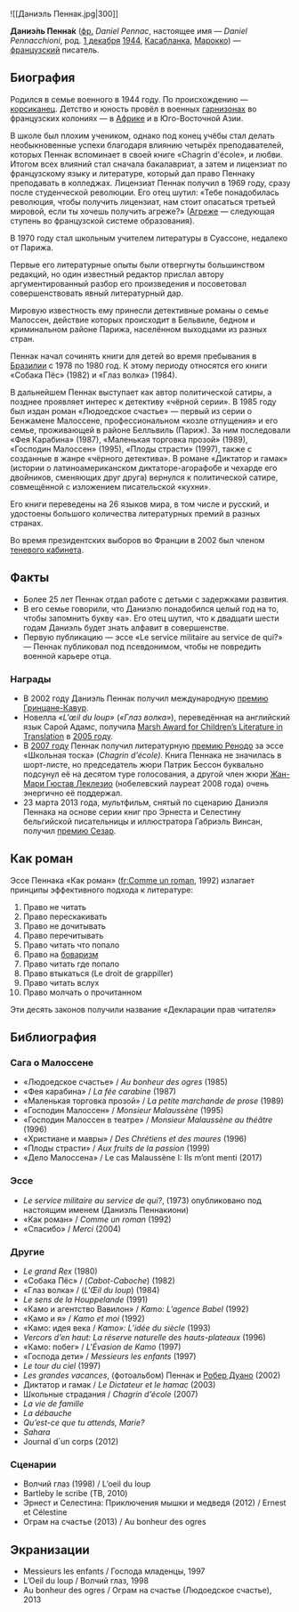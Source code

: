![[Даниэль Пеннак.jpg|300]]

**Даниэ́ль Пенна́к** ([фр.](https://ru.wikipedia.org/wiki/Французский_язык) *Daniel Pennac*, настоящее имя — *Daniel Pennacchioni*, род. [1 декабря](https://ru.wikipedia.org/wiki/1_декабря) [1944](https://ru.wikipedia.org/wiki/1944), [Касабланка](https://ru.wikipedia.org/wiki/Касабланка_(Марокко)), [Марокко](https://ru.wikipedia.org/wiki/Марокко)) — [французский](https://ru.wikipedia.org/wiki/Франция) писатель.

## Биография

Родился в семье военного в 1944 году. По происхождению — [корсиканец](https://ru.wikipedia.org/wiki/Корсика). Детство и юность провёл в военных [гарнизонах](https://ru.wikipedia.org/wiki/Гарнизон) во французских колониях — в [Африке](https://ru.wikipedia.org/wiki/Африка) и в Юго-Восточной Азии.

В школе был плохим учеником, однако под конец учёбы стал делать  необыкновенные успехи благодаря влиянию четырёх преподавателей, которых  Пеннак вспоминает в своей книге «Chagrin d'école», и любви. Итогом всех  влияний стал сначала бакалавриат, а затем и лицензиат по французскому  языку и литературе, который дал право Пеннаку преподавать в колледжах.  Лицензиат Пеннак получил в 1969 году, сразу после студенческой  революции. Его отец шутил: «Тебе понадобилась революция, чтобы получить  лицензиат, нам стоит опасаться третьей мировой, если ты хочешь получить  агреже?» ([Агреже](https://ru.wikipedia.org/wiki/Агреже) — следующая ступень во французской системе образования).

В 1970 году стал школьным учителем литературы в Суассоне, недалеко от Парижа.

Первые его литературные опыты были отвергнуты большинством  редакций, но один известный редактор прислал автору аргументированный  разбор его произведения и посоветовал совершенствовать явный  литературный дар.

Мировую известность ему принесли детективные романы о семье  Малоссен, действие которых происходит в Бельвиле, бедном и криминальном  районе Парижа, населённом выходцами из разных стран.

Пеннак начал сочинять книги для детей во время пребывания в [Бразилии](https://ru.wikipedia.org/wiki/Бразилия) c 1978 по 1980 год. К этому периоду относятся его книги «Собака Пёс» (1982) и «Глаз волка» (1984).

В дальнейшем Пеннак выступает как автор политической сатиры, а  позднее проявляет интерес к детективу «чёрной серии». В 1985 году был  издан роман «Людоедское счастье» — первый из серии о Бенжамене  Малоссене, профессиональном «козле отпущения» и его семье, проживающей в районе Белльвиль (Париж). За ним последовали «Фея Карабина» (1987),  «Маленькая торговка прозой» (1989), «Господин Малоссен» (1995), «Плоды  страсти» (1997), также с созданные в жанре «чёрного детектива». В романе «Диктатор и гамак» (истории о латиноамериканском диктаторе-агорафобе и  чехарде его двойников, сменяющих друг друга) вернулся к политической  сатире, совмещённой с изложением писательской «кухни».

Его книги переведены на 26 языков мира, в том числе и русский, и  удостоены большого количества литературных премий в разных странах.

Во время президентских выборов во Франции в 2002 был членом [теневого кабинета](https://ru.wikipedia.org/wiki/Теневой_кабинет).

## Факты

- Более 25 лет Пеннак отдал работе с детьми с задержками развития.
- В его семье говорили, что Даниэлю понадобился целый год на то, чтобы запомнить букву «а». Его отец шутил, что к двадцати шести годам Даниэль будет знать алфавит в совершенстве.
- Первую публикацию — эссе «Le service militaire au service de qui?» — Пеннак публиковал под псевдонимом, чтобы не повредить военной карьере  отца.

### Награды

- В 2002 году Даниэль Пеннак получил международную [премию Гринцане-Кавур](https://ru.wikipedia.org/wiki/Гринцане-Кавур).
- Новелла *«L'œil du loup»* (*«Глаз волка»*), переведённая на английский язык Сарой Адамс, получила [Marsh Award for Children’s Literature in Translation](https://en.wikipedia.org/wiki/Marsh_Award_for_Children's_Literature_in_Translation) в [2005 году](https://ru.wikipedia.org/wiki/2005_год_в_литературе).
- В [2007 году](https://ru.wikipedia.org/wiki/2007_год_в_литературе) Пеннак получил литературную [премию Ренодо](https://ru.wikipedia.org/wiki/Премия_Ренодо) за эссе «Школьная тоска» (*Chagrin d'école).* Книга Пеннака не значилась в шорт-листе, но председатель жюри Патрик Бессон  буквально подсунул её на десятом туре голосования, а другой член жюри [Жан-Мари Гюстав Леклезио](https://ru.wikipedia.org/wiki/Жан-Мари_Гюстав_Леклезио) (нобелевский лауреат 2008 года) очень энергично её поддержал.
- 23 марта 2013 года, мультфильм, снятый по сценарию Даниэля Пеннака  на основе серии книг про Эрнеста и Селестину бельгийской писательницы и  иллюстратора Габриэль Винсан, получил [премию Сезар](https://ru.wikipedia.org/wiki/Сезар_(кинопремия)).

## Как роман

Эссе Пеннака «Как роман» ([fr:Comme un roman](https://fr.wikipedia.org/wiki/Comme_un_roman), 1992) излагает принципы эффективного подхода к литературе:

1. Право не читать
2. Право перескакивать
3. Право не дочитывать
4. Право перечитывать
5. Право читать что попало
6. Право на [боваризм](https://ru.wikipedia.org/wiki/Боваризм)
7. Право читать где попало
8. Право втыкаться (Le droit de grappiller)
9. Право читать вслух
10. Право молчать о прочитанном

Эти десять законов получили название «Декларации прав читателя»

## Библиография

### Сага о Малоссене

- «Людоедское счастье» / *Au bonheur des ogres* (1985)
- «Фея карабина» / *La fée carabine* (1987)
- «Маленькая торговка прозой» / *La petite marchande de prose* (1989)
- «Господин Малоссен» / *Monsieur Malaussène* (1995)
- «Господин Малоссен в театре» / *Monsieur Malaussène au théâtre* (1996)
- «Христиане и мавры» / *Des Chrétiens et des maures* (1996)
- «Плоды страсти» / *Aux fruits de la passion* (1999)
- «Дело Малоссена» / Le cas Malaussène I: Ils m’ont menti (2017)

### Эссе

- *Le service militaire au service de qui?*, (1973) опубликовано под настоящим именем (Даниэль Пеннакиони)
- «Как роман» / *Comme un roman* (1992)
- «Спасибо» / *Merci* (2004)

### Другие

- *Le grand Rex* (1980)
- «Собака Пёс» / (*Cabot-Caboche*) (1982)
- «Глаз волка» / (*L'Œil du loup*) (1984)
- *Le sens de la Houppelande* (1991)
- «Камо и агентство Вавилон» / *Kamo: L’agence Babel* (1992)
- «Камо и я» / *Kamo et moi* (1992)
- «Камо: идея века / *Kamo»: L’idée du siècle* (1993)
- *Vercors d’en haut: La réserve naturelle des hauts-plateaux* (1996)
- «Камо: побег» / *L'Évasion de Kamo* (1997)
- «Господа дети» / *Messieurs les enfants* (1997)
- *Le tour du ciel* (1997)
- *Les grandes vacances*, (фотоальбом) Пеннак и [Робер Дуано](https://ru.wikipedia.org/wiki/Робер_Дуано) (2002)
- Диктатор и гамак / *Le Dictateur et le hamac* (2003)
- Школьные страдания / *Chagrin d'école* (2007)
- *La vie de famille*
- *La débauche*
- *Qu’est-ce que tu attends, Marie?*
- *Sahara*
- Journal d´un corps (2012)

### Сценарии

- Волчий глаз (1998) / L’oeil du loup
- Bartleby le scribe (ТВ, 2010)
- Эрнест и Селестина: Приключения мышки и медведя (2012) / Ernest et Célestine
- Ограм на счастье (2013) / Au bonheur des ogres

## Экранизации

- Messieurs les enfants / Господа младенцы, 1997
- L’Oeil du loup / Волчий глаз, 1998
- Au bonheur des ogres / Ограм на счастье (Людоедское счастье), 2013
